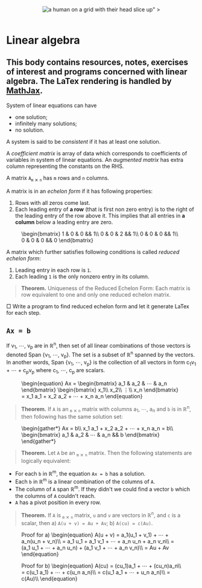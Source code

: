 <!-- Includes tex2html which draws mathematical notation from LaTex online. -->
<script id="MathJax-script" async src="https://cdn.jsdelivr.net/npm/mathjax@3/es5/tex-chtml.js"></script>

<header class="header">
    <img
        class="logo"
        alt="a human on a grid with their head slice up"
        src="<%= Routes.static_path(@conn, "/images/brain_1125x1134.jpeg") %>"
    >
</header>

# Linear algebra
This body contains resources, notes, exercises of interest and programs concerned with linear algebra. The LaTex rendering is handled by [MathJax][mathjax].
---

System of linear equations can have
- one solution;
- infinitely many solutions;
- no solution.

A system is said to be _consistent_ if it has at least one solution.

A _coefficient matrix_ is array of data which corresponds to coefficients of variables in system of linear equations. An _augmented matrix_ has extra column representing the constants on the RHS.

A matrix `A`<sub>`m` &Cross; `n`</sub> has `m` rows and `n` columns.

A matrix is in an _echelon form_ if it has following properties:
1. Rows with all zeros come last.
2. Each leading entry of **a row** (that is first non zero entry) is to the right of the leading entry of the row above it. This implies that all entries in **a column** below a leading entry are zero.

<figure>
\begin{bmatrix}
    1 & 0 & 0 && 1\\
    0 & 0 & 2 && 1\\
    0 & 0 & 0 && 1\\
    0 & 0 & 0 && 0
\end{bmatrix}
</figure>

A matrix which further satisfies following conditions is called _reduced echelon form_:
1. Leading entry in each row is `1`.
2. Each leading `1` is the only nonzero entry in its column.

> **Theorem.** Uniqueness of the Reduced Echelon Form: Each matrix is row equivalent to one and only one reduced echelon matrix.

&square; Write a program to find reduced echelon form and let it generate LaTex for each step.

## `Ax = b`

If v<sub>1</sub>, &ctdot;, v<sub>p</sub> are in &reals;<sup>n</sup>, then set of all linear combinations of those vectors is denoted Span {v<sub>1</sub>, &ctdot;, v<sub>p</sub>}. The set is a subset of &reals;<sup>n</sup> spanned by the vectors. In another words, Span {v<sub>1</sub>, &ctdot;, v<sub>p</sub>} is the collection of all vectors in form c<sub>1</sub>v<sub>1</sub> + &ctdot; + c<sub>p</sub>v<sub>p</sub> where c<sub>1</sub>, &ctdot;, c<sub>p</sub> are scalars.

<figure>
\begin{equation}
    Ax =
    \begin{bmatrix}
        a_1 & a_2 & ⋯ & a_n
    \end{bmatrix}
    \begin{bmatrix}
        x_1\\
        x_2\\
        ⋮\\
        x_n
    \end{bmatrix}
    = x_1 a_1 + x_2 a_2 + ⋯ + x_n a_n
\end{equation}
</figure>

> **Theorem.** If `A` is an <sub>`m` &Cross; `n`</sub> matrix with columns a<sub>1</sub>, &ctdot;, a<sub>n</sub> and `b` is in &reals;<sup>n</sup>, then following has the same solution set:

<figure>
\begin{gather*}
    Ax = b\\
    x_1 a_1 + x_2 a_2 + ⋯ + x_n a_n = b\\
    \begin{bmatrix}
        a_1 & a_2 & ⋯ & a_n && b
    \end{bmatrix}
\end{gather*}
</figure>

> **Theorem.** Let `A` be an <sub>`m` &Cross; `n`</sub> matrix. Then the following statements are logically equivalent:
- For each `b` in &reals;<sup>m</sup>, the equation `Ax = b` has a solution.
- Each `b` in &reals;<sup>m</sup> is a linear combination of the columns of `A`.
- The column of `A` span &reals;<sup>m</sup>. If they didn't we could find a vector `b` which the columns of `A` couldn't reach.
- `A` has a pivot position in every row.

> **Theorem.**  If `A` is <sub>`m` &Cross; `n`</sub> matrix, `u` and `v` are vectors in &reals;<sup>n</sup>, and `c` is a scalar, then a) `A(u + v) = Au + Av`; b) `A(cu) = c(Au)`.

<figure>
Proof for a)
\begin{equation}
    A(u + v)
    = a_1(u_1 + v_1) + ⋯ + a_n(u_n + v_n)\\
    = a_1 u_1 + a_1 v_1 + ⋯ + a_n u_n + a_n v_n\\
    = (a_1 u_1 + ⋯ + a_n u_n) + (a_1 v_1 + ⋯ + a_n v_n)\\
    = Au + Av
\end{equation}
</figure>

<figure>
Proof for b)
\begin{equation}
    A(cu)
    = (cu_1)a_1 + ⋯ + (cu_n)a_n\\
    = c(u_1 a_1) + ⋯ + c(u_n a_n)\\
    = c(u_1 a_1 + ⋯ + u_n a_n)\\
    = c(Au)\\
\end{equation}
</figure>

<!-- Invisible List of References -->
[mathjax]: https://github.com/mathjax/MathJax
